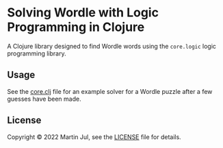 # Solving Wordle with Logic Programming in Clojure

A Clojure library designed to find Wordle words using the `core.logic` logic programming library.

## Usage

See the [core.clj](./src/core_logic_wordle/core.clj) file for an example solver
for a Wordle puzzle after a few guesses have been made.

## License
Copyright © 2022 Martin Jul, see the [LICENSE](./LICENSE) file for details.

